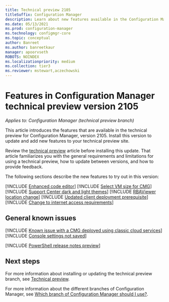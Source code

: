 ```yaml
---
title: Technical preview 2105
titleSuffix: Configuration Manager
description: Learn about new features available in the Configuration Manager technical preview branch version 2105.
ms.date: 05/13/2021
ms.prod: configuration-manager
ms.technology: configmgr-core
ms.topic: conceptual
author: Banreet
ms.author: banreetkaur
manager: apoorvseth
ROBOTS: NOINDEX
ms.localizationpriority: medium
ms.collection: tier3
ms.reviewer: mstewart,aczechowski
---
```


# Features in Configuration Manager technical preview version 2105

*Applies to: Configuration Manager (technical preview branch)*

This article introduces the features that are available in the technical preview for Configuration Manager, version 2105. Install this version to update and add new features to your technical preview site.<!-- baseline only statement:  When you install a new technical preview site, this release is also available as a baseline version.-->

Review the [technical preview](../technical-preview.md) article before installing this update. That article familiarizes you with the general requirements and limitations for using a technical preview, how to update between versions, and how to provide feedback.

The following sections describe the new features to try out in this version:

<!-- [!INCLUDE [Example feature name](includes/2105/1234567.md)] -->

[!INCLUDE [Enhanced code editor](includes/2105/8495588.md)]
[!INCLUDE [Select VM size for CMG](includes/2105/3555749.md)]
[!INCLUDE [Support Center dark and light themes](includes/2105/8218853.md)]
[!INCLUDE [RBAViewer location change](includes/2105/9573789.md)]
[!INCLUDE [Updated client deployment prerequisite](includes/2105/5170229.md)]
[!INCLUDE [Change to internet access requirements](includes/2105/9791281.md)]

## General known issues

[!INCLUDE [Known issue with a CMG deployed using classic cloud services](includes/2105/ki9888296.md)]
[!INCLUDE [Console settings not saved](includes/2105/known-issue-5452256.md)]

<!-- powershell release notes -->
[!INCLUDE [PowerShell release notes preview](includes/2105/9752792.md)]

## Next steps

For more information about installing or updating the technical preview branch, see [Technical preview](../technical-preview.md).

For more information about the different branches of Configuration Manager, see [Which branch of Configuration Manager should I use?](../../understand/which-branch-should-i-use.md).
